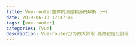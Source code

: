 ```yaml
---
title: Vue-router整体的流程和源码解析（一）
date: 2019-06-13 17:47:48
tags: [vue-router]
categories: [Vue]
description: Vue-router分为四大阶段 路由初始化阶段
---
```

